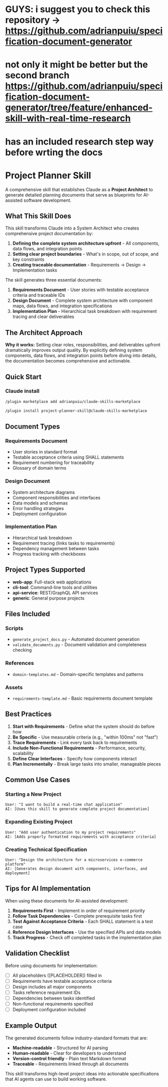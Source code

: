 # GUYS: i suggest you to check this repository ->  https://github.com/adrianpuiu/specification-document-generator
# not only it might be better but the second branch https://github.com/adrianpuiu/specification-document-generator/tree/feature/enhanced-skill-with-real-time-research 
# has an included research step way before wrting the docs 


# Project Planner Skill

A comprehensive skill that establishes Claude as a **Project Architect** to generate detailed planning documents that serve as blueprints for AI-assisted software development.

## What This Skill Does

This skill transforms Claude into a System Architect who creates comprehensive project documentation by:

1. **Defining the complete system architecture upfront** - All components, data flows, and integration points
2. **Setting clear project boundaries** - What's in scope, out of scope, and key constraints
3. **Creating traceable documentation** - Requirements → Design → Implementation tasks

The skill generates three essential documents:

1. **Requirements Document** - User stories with testable acceptance criteria and traceable IDs
2. **Design Document** - Complete system architecture with component maps, data flows, and integration specifications
3. **Implementation Plan** - Hierarchical task breakdown with requirement tracing and clear deliverables

## The Architect Approach

**Why it works:** Setting clear roles, responsibilities, and deliverables upfront dramatically improves output quality. By explicitly defining system components, data flows, and integration points before diving into details, the documentation becomes comprehensive and actionable.

## Quick Start
### Claude install

```bash
/plugin marketplace add adrianpuiu/claude-skills-marketplace

/plugin install project-planner-skill@claude-skills-marketplace
```

## Document Types

### Requirements Document
- User stories in standard format
- Testable acceptance criteria using SHALL statements
- Requirement numbering for traceability
- Glossary of domain terms

### Design Document  
- System architecture diagrams
- Component responsibilities and interfaces
- Data models and schemas
- Error handling strategies
- Deployment configuration

### Implementation Plan
- Hierarchical task breakdown
- Requirement tracing (links tasks to requirements)
- Dependency management between tasks
- Progress tracking with checkboxes

## Project Types Supported

- **web-app**: Full-stack web applications
- **cli-tool**: Command-line tools and utilities
- **api-service**: REST/GraphQL API services
- **generic**: General purpose projects

## Files Included

### Scripts
- `generate_project_docs.py` - Automated document generation
- `validate_documents.py` - Document validation and completeness checking

### References
- `domain-templates.md` - Domain-specific templates and patterns

### Assets
- `requirements-template.md` - Basic requirements document template

## Best Practices

1. **Start with Requirements** - Define what the system should do before how
2. **Be Specific** - Use measurable criteria (e.g., "within 100ms" not "fast")
3. **Trace Requirements** - Link every task back to requirements
4. **Include Non-Functional Requirements** - Performance, security, scalability
5. **Define Clear Interfaces** - Specify how components interact
6. **Plan Incrementally** - Break large tasks into smaller, manageable pieces

## Common Use Cases

### Starting a New Project
```
User: "I want to build a real-time chat application"
AI: [Uses this skill to generate complete project documentation]
```

### Expanding Existing Project
```
User: "Add user authentication to my project requirements"
AI: [Adds properly formatted requirements with acceptance criteria]
```

### Creating Technical Specification
```
User: "Design the architecture for a microservices e-commerce platform"
AI: [Generates design document with components, interfaces, and deployment]
```

## Tips for AI Implementation

When using these documents for AI-assisted development:

1. **Requirements First** - Implement in order of requirement priority
2. **Follow Task Dependencies** - Complete prerequisite tasks first
3. **Test Against Acceptance Criteria** - Each SHALL statement is a test case
4. **Reference Design Interfaces** - Use the specified APIs and data models
5. **Track Progress** - Check off completed tasks in the implementation plan

## Validation Checklist

Before using documents for implementation:

- [ ] All placeholders ([PLACEHOLDER]) filled in
- [ ] Requirements have testable acceptance criteria
- [ ] Design includes all major components
- [ ] Tasks reference requirement IDs
- [ ] Dependencies between tasks identified
- [ ] Non-functional requirements specified
- [ ] Deployment configuration included

## Example Output

The generated documents follow industry-standard formats that are:
- **Machine-readable** - Structured for AI parsing
- **Human-readable** - Clear for developers to understand  
- **Version-control friendly** - Plain text Markdown format
- **Traceable** - Requirements linked through all documents

This skill transforms high-level project ideas into actionable specifications that AI agents can use to build working software.
